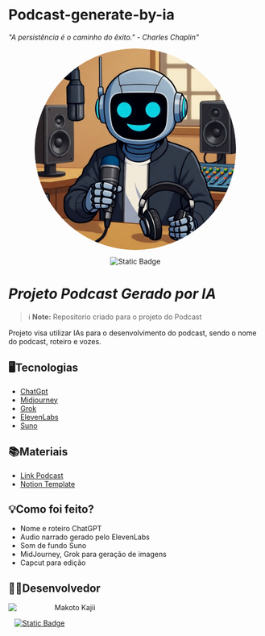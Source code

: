 # Podcast-generate-by-ia
*"A persistência é o caminho do êxito." - Charles Chaplin"*

<p align = "center">
<img src="image_1.png" alt="Foto Exemplo" width="400" style="display : block; margin : auto; border-radius:50%;">
</p>

<p align = "center">
<img alt="Static Badge" src="https://img.shields.io/badge/DIO-Podcast_Project-blue?logo=spotify">
</p>

# *Projeto Podcast Gerado por IA*
> ℹ️ **Note:** Repositorio criado para o projeto do Podcast

Projeto visa utilizar IAs para o desenvolvimento do podcast, sendo o nome do podcast, roteiro e vozes.

## **🖥️Tecnologias**
  - [ChatGpt](https://chatgpt.com)
  - [Midjourney](https://www.google.com/url?sa=t&rct=j&q=&esrc=s&source=web&cd=&cad=rja&uact=8&ved=2ahUKEwibu-b-pbGQAxX7u5UCHSMgLJEQFnoECA0QAQ&url=https%3A%2F%2Fwww.midjourney.com%2F&usg=AOvVaw3grMcZQ-XDIBOtKA3oOlK4&opi=89978449)
  - [Grok](https://www.google.com/url?sa=t&rct=j&q=&esrc=s&source=web&cd=&cad=rja&uact=8&ved=2ahUKEwiRjPHT1LqQAxVWLrkGHcheAJAQFnoECBAQAQ&url=https%3A%2F%2Fgrok.com%2F&usg=AOvVaw1zlfw-7qpulRZL8NzxGRVt&opi=89978449)
  - [ElevenLabs](https://start.elevenlabs.io/brand/v1?utm_source=google&utm_medium=cpc&utm_campaign=brazil_brandsearch_brand_english&utm_id=22882469642&utm_term=eleven%20labs&utm_content=brand_-_brand&gad_source=1&gad_campaignid=22882469642&gclid=CjwKCAjwmNLHBhA4EiwA3ts3mUDZ3iiigRmfU4yv-av3DSXImTRLbsrnXkLDykfKN3ItOCNvZItAHhoCz6QQAvD_BwE)
  - [Suno](https://suno.com/)

## **📚Materiais**
- [Link Podcast](https://open.spotify.com/episode/6Wt1XDB3YCDjOkq1p9z6Ir?si=R9OJZsbvTwODMvk6mYhd5g)
- [Notion Template](https://www.notion.so/PPA-Podcast-Project-AI-295611d94309802f8b11db22b2a588af?source=copy_link)

## **💡Como foi feito?**
  - Nome e roteiro ChatGPT 
  - Audio narrado gerado pelo ElevenLabs
  - Som de fundo Suno
  - MidJourney, Grok para geração de imagens
  - Capcut para edição

## **👨‍💻Desenvolvedor**

  <p>
    <img 
      align=left 
      margin=10 
      width=80
      src="https://avatars.githubusercontent.com/u/674189?v=4"
    />
    <p>&nbsp&nbsp&nbspMakoto Kajii<br>    
<p align="left"> &nbsp&nbsp
  <a href="https://github.com/MakotoKajii">
  <img 
    alt="Static Badge" src="https://img.shields.io/badge/Git-Hub?style=flat&logo=github">
</p>
